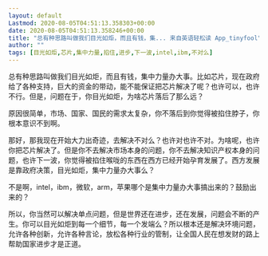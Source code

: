 ```yaml
---
layout: default
Lastmod: 2020-08-05T04:51:13.358303+00:00
date: 2020-08-05T04:51:13.358246+00:00
title: "总有种思路叫做我们目光如炬，而且有钱，集... 来自英语轻松读 App_tinyfool"
author: ""
tags: [目光如炬,芯片,集中力量,掐住,进步,下一波,intel,ibm,不对么]
---
```


总有种思路叫做我们目光如炬，而且有钱，集中力量办大事。比如芯片，现在政府给了各种支持，巨大的资金的带动，能不能保证把芯片解决了呢？也许可以，也许不行。但是，问题在于，你目光如炬，为啥芯片落后了那么远？

原因很简单，市场、国家、国民的需求太复杂，你不落后到你觉得被掐住脖子，你根本意识不到啊。

那好，那我现在开始大力出奇迹，去解决不对么？也许对也许不对。为啥呢，也许你把芯片解决了。但是你不去解决市场本身的问题，你不去解决知识产权本身的问题，也许下一波，你觉得被掐住喉咙的东西在西方已经开始孕育发展了。西方发展是靠政府决策，目光如炬，集中力量办大事么？

不是啊，intel，ibm，微软，arm，苹果哪个是集中力量办大事搞出来的？鼓励出来的？

所以，你当然可以解决单点问题，但是世界还在进步，还在发展，问题会不断的产生。你可以目光如炬到每一个细节，每一个发端么？所以根本还是解决环境问题，允许各种创新，允许各种言论，放松各种行业的管制，让全国人民在想发财的路上帮助国家进步才是正道。

